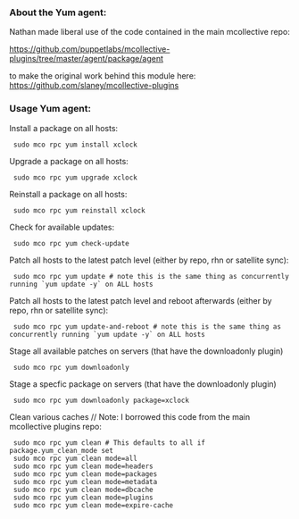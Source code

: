 ### About the Yum agent:
Nathan made liberal use of the code contained in the main mcollective repo:

  https://github.com/puppetlabs/mcollective-plugins/tree/master/agent/package/agent

to make the original work behind this module here:
  https://github.com/slaney/mcollective-plugins

### Usage Yum agent:

Install a package on all hosts:

     sudo mco rpc yum install xclock

Upgrade a package on all hosts:

     sudo mco rpc yum upgrade xclock

Reinstall a package on all hosts:

     sudo mco rpc yum reinstall xclock

Check for available updates:

     sudo mco rpc yum check-update

Patch all hosts to the latest patch level (either by repo, rhn or satellite sync):

     sudo mco rpc yum update # note this is the same thing as concurrently running `yum update -y` on ALL hosts

Patch all hosts to the latest patch level and reboot afterwards  (either by repo, rhn or satellite sync):

     sudo mco rpc yum update-and-reboot # note this is the same thing as concurrently running `yum update -y` on ALL hosts

Stage all available patches on servers (that have the downloadonly plugin)

     sudo mco rpc yum downloadonly

Stage a specfic package on servers (that have the downloadonly plugin)

     sudo mco rpc yum downloadonly package=xclock

Clean various caches // Note: I borrowed this code from the main mcollective plugins repo:

     sudo mco rpc yum clean # This defaults to all if package.yum_clean_mode set
     sudo mco rpc yum clean mode=all
     sudo mco rpc yum clean mode=headers
     sudo mco rpc yum clean mode=packages
     sudo mco rpc yum clean mode=metadata
     sudo mco rpc yum clean mode=dbcache
     sudo mco rpc yum clean mode=plugins
     sudo mco rpc yum clean mode=expire-cache
